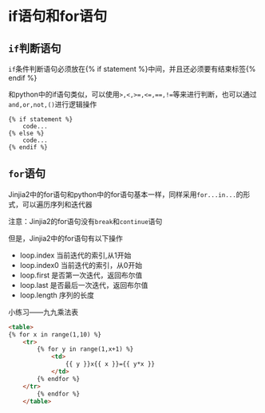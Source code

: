 # if语句和for语句
## `if`判断语句
`if`条件判断语句必须放在{% if statement %}中间，并且还必须要有结束标签{% endif %}

和python中的if语句类似，可以使用`>,<,>=,<=,==,!=`等来进行判断，也可以通过`and,or,not,()`进行逻辑操作
```
{% if statement %}
    code...
{% else %}
    code...
{% endif %}
```

## `for`语句
Jinjia2中的for语句和python中的for语句基本一样，同样采用`for...in...`的形式，可以遍历序列和迭代器

注意：Jinjia2的for语句没有`break`和`continue`语句

但是，Jinjia2中的for语句有以下操作
- loop.index 当前迭代的索引,从1开始
- loop.index0 当前迭代的索引，从0开始
- loop.first 是否第一次迭代，返回布尔值
- loop.last 是否最后一次迭代，返回布尔值
- loop.length 序列的长度

小练习——九九乘法表
```html
<table>
{% for x in range(1,10) %}
    <tr>
        {% for y in range(1,x+1) %}
            <td>
                {{ y }}x{{ x }}={{ y*x }}
            </td>
        {% endfor %}
    </tr>
        {% endfor %}
    </table>

```
